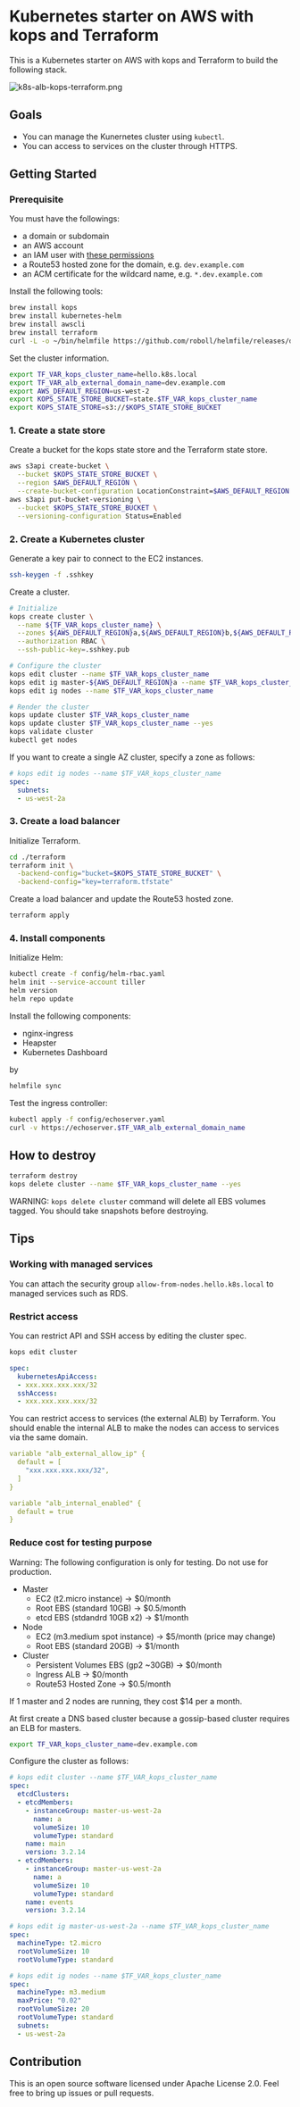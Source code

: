 # Kubernetes starter on AWS with kops and Terraform

This is a Kubernetes starter on AWS with kops and Terraform to build the following stack.

![k8s-alb-kops-terraform.png](k8s-alb-kops-terraform.png)

## Goals

- You can manage the Kunernetes cluster using `kubectl`.
- You can access to services on the cluster through HTTPS.

## Getting Started

### Prerequisite

You must have the followings:

- a domain or subdomain
- an AWS account
- an IAM user with [these permissions](https://github.com/kubernetes/kops/blob/master/docs/aws.md)
- a Route53 hosted zone for the domain, e.g. `dev.example.com`
- an ACM certificate for the wildcard name, e.g. `*.dev.example.com`

Install the following tools:

```sh
brew install kops
brew install kubernetes-helm
brew install awscli
brew install terraform
curl -L -o ~/bin/helmfile https://github.com/roboll/helmfile/releases/download/v0.11/helmfile_darwin_amd64 && chmod +x ~/bin/helmfile
```

Set the cluster information.

```sh
export TF_VAR_kops_cluster_name=hello.k8s.local
export TF_VAR_alb_external_domain_name=dev.example.com
export AWS_DEFAULT_REGION=us-west-2
export KOPS_STATE_STORE_BUCKET=state.$TF_VAR_kops_cluster_name
export KOPS_STATE_STORE=s3://$KOPS_STATE_STORE_BUCKET
```

### 1. Create a state store

Create a bucket for the kops state store and the Terraform state store.

```sh
aws s3api create-bucket \
  --bucket $KOPS_STATE_STORE_BUCKET \
  --region $AWS_DEFAULT_REGION \
  --create-bucket-configuration LocationConstraint=$AWS_DEFAULT_REGION
aws s3api put-bucket-versioning \
  --bucket $KOPS_STATE_STORE_BUCKET \
  --versioning-configuration Status=Enabled
```

### 2. Create a Kubernetes cluster

Generate a key pair to connect to the EC2 instances.

```sh
ssh-keygen -f .sshkey
```

Create a cluster.

```sh
# Initialize
kops create cluster \
  --name ${TF_VAR_kops_cluster_name} \
  --zones ${AWS_DEFAULT_REGION}a,${AWS_DEFAULT_REGION}b,${AWS_DEFAULT_REGION}c \
  --authorization RBAC \
  --ssh-public-key=.sshkey.pub

# Configure the cluster
kops edit cluster --name $TF_VAR_kops_cluster_name
kops edit ig master-${AWS_DEFAULT_REGION}a --name $TF_VAR_kops_cluster_name
kops edit ig nodes --name $TF_VAR_kops_cluster_name

# Render the cluster
kops update cluster $TF_VAR_kops_cluster_name
kops update cluster $TF_VAR_kops_cluster_name --yes
kops validate cluster
kubectl get nodes
```

If you want to create a single AZ cluster, specify a zone as follows:

```yaml
# kops edit ig nodes --name $TF_VAR_kops_cluster_name
spec:
  subnets:
  - us-west-2a
```

### 3. Create a load balancer

Initialize Terraform.

```sh
cd ./terraform
terraform init \
  -backend-config="bucket=$KOPS_STATE_STORE_BUCKET" \
  -backend-config="key=terraform.tfstate"
```

Create a load balancer and update the Route53 hosted zone.

```sh
terraform apply
```

### 4. Install components

Initialize Helm:

```sh
kubectl create -f config/helm-rbac.yaml
helm init --service-account tiller
helm version
helm repo update
```

Install the following components:

- nginx-ingress
- Heapster
- Kubernetes Dashboard

by

```sh
helmfile sync
```

Test the ingress controller:

```sh
kubectl apply -f config/echoserver.yaml
curl -v https://echoserver.$TF_VAR_alb_external_domain_name
```

## How to destroy

```sh
terraform destroy
kops delete cluster --name $TF_VAR_kops_cluster_name --yes
```

WARNING: `kops delete cluster` command will delete all EBS volumes tagged.
You should take snapshots before destroying.

## Tips

### Working with managed services

You can attach the security group `allow-from-nodes.hello.k8s.local` to managed services such as RDS.

### Restrict access

You can restrict API and SSH access by editing the cluster spec.

```sh
kops edit cluster
```

```yaml
spec:
  kubernetesApiAccess:
  - xxx.xxx.xxx.xxx/32
  sshAccess:
  - xxx.xxx.xxx.xxx/32
```

You can restrict access to services (the external ALB) by Terraform.
You should enable the internal ALB to make the nodes can access to services via the same domain.

```yaml
variable "alb_external_allow_ip" {
  default = [
    "xxx.xxx.xxx.xxx/32",
  ]
}

variable "alb_internal_enabled" {
  default = true
}
```

### Reduce cost for testing purpose

Warning: The following configuration is only for testing. Do not use for production.

- Master
  - EC2 (t2.micro instance) -> $0/month
  - Root EBS (standard 10GB) -> $0.5/month
  - etcd EBS (stdandrd 10GB x2) -> $1/month
- Node
  - EC2 (m3.medium spot instance) -> $5/month (price may change)
  - Root EBS (standard 20GB) -> $1/month
- Cluster
  - Persistent Volumes EBS (gp2 ~30GB) -> $0/month
  - Ingress ALB -> $0/month
  - Route53 Hosted Zone -> $0.5/month

If 1 master and 2 nodes are running, they cost $14 per a month.

At first create a DNS based cluster because a gossip-based cluster requires an ELB for masters.

```sh
export TF_VAR_kops_cluster_name=dev.example.com
```

Configure the cluster as follows:

```yaml
# kops edit cluster --name $TF_VAR_kops_cluster_name
spec:
  etcdClusters:
  - etcdMembers:
    - instanceGroup: master-us-west-2a
      name: a
      volumeSize: 10
      volumeType: standard
    name: main
    version: 3.2.14
  - etcdMembers:
    - instanceGroup: master-us-west-2a
      name: a
      volumeSize: 10
      volumeType: standard
    name: events
    version: 3.2.14
```

```yaml
# kops edit ig master-us-west-2a --name $TF_VAR_kops_cluster_name
spec:
  machineType: t2.micro
  rootVolumeSize: 10
  rootVolumeType: standard
```

```yaml
# kops edit ig nodes --name $TF_VAR_kops_cluster_name
spec:
  machineType: m3.medium
  maxPrice: "0.02"
  rootVolumeSize: 20
  rootVolumeType: standard
  subnets:
  - us-west-2a
```

## Contribution

This is an open source software licensed under Apache License 2.0.
Feel free to bring up issues or pull requests.
